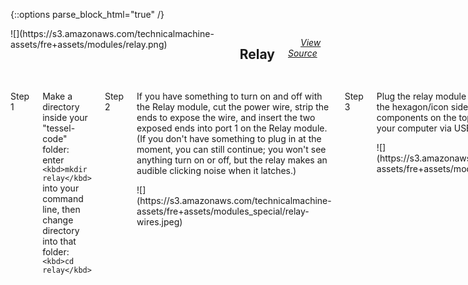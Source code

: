 {::options parse_block_html="true" /}

<div class="row">

<div class="large-12 columns fre-container"><span>![](https://s3.amazonaws.com/technicalmachine-assets/fre+assets/modules/relay.png)</span>

## <span style="padding-left:10px;">Relay</span>

<span style="padding-left:20px;">[_View Source_](https://github.com/tessel/relay-mono)</span></div>

</div>

<div id="relay" class="row">

<div class="large-12 columns">

<div class="row">

<div class="large-12 columns">

Step 1

</div>

</div>

<div class="row">

<div class="large-12 columns">

Make a directory inside your "tessel-code" folder: enter `<kbd>mkdir relay</kbd>` into your command line, then change directory into that folder: `<kbd>cd relay</kbd>`

</div>

</div>

<div class="row">

<div class="large-12 columns">

Step 2

</div>

</div>

<div class="row">

<div class="large-6 columns">

If you have something to turn on and off with the Relay module, cut the power wire, strip the ends to expose the wire, and insert the two exposed ends into port 1 on the Relay module. (If you don't have something to plug in at the moment, you can still continue; you won't see anything turn on or off, but the relay makes an audible clicking noise when it latches.)

</div>

<div class="large-6 columns">

<div class="row">

<div class="large-12 columns">![](https://s3.amazonaws.com/technicalmachine-assets/fre+assets/modules_special/relay-wires.jpeg)</div>

</div>

</div>

</div>

<div class="row">

<div class="large-12 columns">

Step 3

</div>

</div>

<div class="row">

<div class="large-6 columns">

Plug the relay module into Tessel **port A** with the hexagon/icon side down and the electrical components on the top, then plug Tessel into your computer via USB.

</div>

<div class="large-6 columns">

<div class="row">

<div class="large-12 columns">![](https://s3.amazonaws.com/technicalmachine-assets/fre+assets/modules_plugged/relay.jpeg)</div>

</div>

</div>

</div>

<div class="row">

<div class="large-12 columns">

Step 4

</div>

</div>

<div class="row">

<div class="large-6 columns">

Install by typing `<kbd>npm install relay-mono</kbd>` into the command line.

</div>

<div class="large-6 columns">

<div class="row">

<div class="large-12 columns">![](https://s3.amazonaws.com/technicalmachine-assets/fre+assets/modules_corners/relay.jpg)</div>

</div>

</div>

</div>

<div class="row">

<div class="large-12 columns">

Step 5

</div>

</div>

<div class="row">

<div class="large-12 columns left">

Save this code in a text file called `relay.js`:

    // Any copyright is dedicated to the Public Domain.
    // http://creativecommons.org/publicdomain/zero/1.0/

    /*********************************************
    This relay module demo toggles both relay
    channels every two seconds, logging the new
    values to the console upon latching.
    *********************************************/

    var tessel = require('tessel');
    var relaylib = require('relay-mono');

    var relay = relaylib.use(tessel.port['A']);

    // Wait for the module to connect
    relay.on('ready', function relayReady () {
    console.log('Ready! Toggling relays...');
    setInterval(function toggle() {
    // Toggle relay channel 1
    relay.toggle(1, function toggleOneResult(err) {
    if (err) console.log("Err toggling 1", err);
    });
    // Toggle relay channel 2
    relay.toggle(2, function toggleTwoResult(err) {
    if (err) console.log("Err toggling 2", err);
    });
    }, 2000); // Every 2 seconds (2000ms)
    });

    // When a relay channel is set, it emits the 'latch' event
    relay.on('latch', function(channel, value) {
    console.log('latch on relay channel ' + channel + ' switched to', value);
    });

</div>

</div>

<div class="row">

<div class="large-12 columns">

Step 6

</div>

</div>

<div class="row">

<div class="large-6 columns">

In your command line, `<kbd>tessel run relay.js</kbd>`  
 Turn some things on and off with code! This gif shows clap-activated lights which use the ambient and relay modules together.  

**Bonus:** Change the code to toggle only one relay channel, every 10 seconds.  

To see what else you can do with the relay module, see the module docs [here](https://github.com/tessel/relay-mono).

</div>

<div class="large-6 columns">

<div class="row">

<div class="large-12 columns">![](https://s3.amazonaws.com/technicalmachine-assets/fre+assets/gifs/relay.gif)</div>

</div>

</div>

</div>

<div class="row">

<div class="large-12 columns">

Step 7

</div>

</div>

<div class="row">

<div class="large-12 columns">

What else can you do with a relay module? Try a [community-created project.](http://tessel.io/projects)

</div>

</div>

<div class="row">

<div class="large-6 columns left"><iframe frameborder="0" height="270" scrolling="no" src="http://tessel.hackster.io/paigereads/gprs-trigger/embed" width="360"></iframe></div>

<div class="large-6 columns left"><iframe frameborder="0" height="270" scrolling="no" src="http://tessel.hackster.io/ifoundthemeaningoflife/website-down-alarm/embed" width="360"></iframe></div>

</div>

<div class="row">

<div class="large-12 columns">

What are you making? [Share your invention!](http://tessel.hackster.io/)

If you run into any issues you can check out the [relay forums](http://forums.tessel.io/category/relay).

</div>

</div>

</div>

</div>
